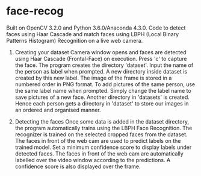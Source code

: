 # face-recog
Built on OpenCV 3.2.0 and Python 3.6.0/Anaconda 4.3.0. Code to detect faces using Haar Cascade and match faces using LBPH (Local Binary Patterns Histogram) Recognition on a live web camera.
1. Creating your dataset
Camera window opens and faces are detected using Haar Cascade (Frontal-Face) on execution. Press 'c' to capture the face. The program creates the directory 'dataset'. Input the name of the person as label when prompted. A new directory inside dataset is created by this new label. The image of the frame is stored in a numbered order in PNG format. To add pictures of the same person, use the same label name when prompted. Simply change the label name to save pictures of a new face. Another directory in 'datasets' is created. Hence each person gets a directory in 'dataset' to store our images in an ordered and organised manner.

2. Detecting the faces
Once some data is added in the dataset directory, the program automatically trains using the LBPH Face Recognition. The recognizer is trained on the selected cropped faces from the dataset. The faces in front of the web cam are used to predict labels on the trained model. Set a minimum confidence score to display labels under detected faces. The faces in front of the web cam are automatically labelled over the video window according to the predictions. A confidence score is also displayed over the frame.
